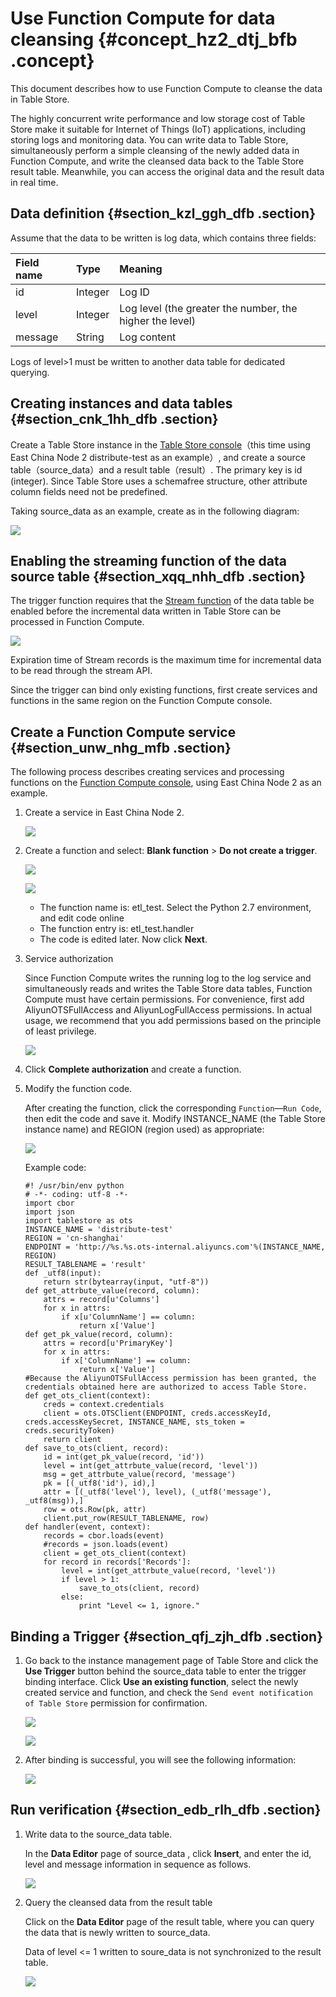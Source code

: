 # Use Function Compute for data cleansing {#concept_hz2_dtj_bfb .concept}

This document describes how to use Function Compute to cleanse the data in Table Store.

The highly concurrent write performance and low storage cost of Table Store make it suitable for Internet of Things \(IoT\) applications, including storing logs and monitoring data. You can write data to Table Store, simultaneously perform a simple cleansing of the newly added data in Function Compute, and write the cleansed data back to the Table Store result table. Meanwhile, you can access the original data and the result data in real time.

## Data definition {#section_kzl_ggh_dfb .section}

Assume that the data to be written is log data, which contains three fields:

|Field name|Type|Meaning|
|:---------|:---|:------|
|id|Integer|Log ID|
|level|Integer|Log level \(the greater the number, the higher the level\)|
|message|String|Log content|

Logs of level\>1 must be written to another data table for dedicated querying.

## Creating instances and data tables {#section_cnk_1hh_dfb .section}

Create a Table Store instance in the [Table Store console](https://partners-intl.console.aliyun.com/#/ots)（this time using East China Node 2 distribute-test as an example）, and create a source table（source\_data）and a result table（result）. The primary key is id \(integer\). Since Table Store uses a schemafree structure, other attribute column fields need not be predefined.

Taking source\_data as an example, create as in the following diagram:

![](http://static-aliyun-doc.oss-cn-hangzhou.aliyuncs.com/assets/img/20323/153968014811925_en-US.png)

## Enabling the streaming function of the data source table {#section_xqq_nhh_dfb .section}

The trigger function requires that the [Stream function](../../../../reseller.en-US/Functions/Stream/Overview.md#) of the data table be enabled before the incremental data written in Table Store can be processed in Function Compute.

![](http://static-aliyun-doc.oss-cn-hangzhou.aliyuncs.com/assets/img/20323/153968014811927_en-US.png)

Expiration time of Stream records is the maximum time for incremental data to be read through the stream API.

Since the trigger can bind only existing functions, first create services and functions in the same region on the Function Compute console.

## Create a Function Compute service {#section_unw_nhg_mfb .section}

The following process describes creating services and processing functions on the [Function Compute console](https://partners-intl.console.aliyun.com/#/fc), using East China Node 2 as an example.

1.  Create a service in East China Node 2.

    ![](http://static-aliyun-doc.oss-cn-hangzhou.aliyuncs.com/assets/img/20323/153968014811928_en-US.png)

2.  Create a function and select: **Blank function** \> **Do not create a trigger**.

    ![](http://static-aliyun-doc.oss-cn-hangzhou.aliyuncs.com/assets/img/20323/153968014811929_en-US.png)

    ![](http://static-aliyun-doc.oss-cn-hangzhou.aliyuncs.com/assets/img/20323/153968014911930_en-US.png)

    -   The function name is: etl\_test. Select the Python 2.7 environment, and edit code online
    -   The function entry is: etl\_test.handler
    -   The code is edited later. Now click **Next**.
3.  Service authorization

    Since Function Compute writes the running log to the log service and simultaneously reads and writes the Table Store data tables, Function Compute must have certain permissions. For convenience, first add AliyunOTSFullAccess and AliyunLogFullAccess permissions. In actual usage, we recommend that you add permissions based on the principle of least privilege.

    ![](http://static-aliyun-doc.oss-cn-hangzhou.aliyuncs.com/assets/img/20323/153968014911931_en-US.png)

4.  Click **Complete authorization** and create a function.
5.  Modify the function code.

    After creating the function, click the corresponding `Function`—`Run Code`, then edit the code and save it. Modify INSTANCE\_NAME \(the Table Store instance name\) and REGION \(region used\) as appropriate:

    ![](http://static-aliyun-doc.oss-cn-hangzhou.aliyuncs.com/assets/img/20323/153968014911932_en-US.png)

    Example code:

    ```
    #! /usr/bin/env python
    # -*- coding: utf-8 -*-
    import cbor
    import json
    import tablestore as ots
    INSTANCE_NAME = 'distribute-test'
    REGION = 'cn-shanghai'
    ENDPOINT = 'http://%s.%s.ots-internal.aliyuncs.com'%(INSTANCE_NAME, REGION)
    RESULT_TABLENAME = 'result'
    def _utf8(input):
        return str(bytearray(input, "utf-8"))
    def get_attrbute_value(record, column):
        attrs = record[u'Columns']
        for x in attrs:
            if x[u'ColumnName'] == column:
                return x['Value']
    def get_pk_value(record, column):
        attrs = record[u'PrimaryKey']
        for x in attrs:
            if x['ColumnName'] == column:
                return x['Value']
    #Because the AliyunOTSFullAccess permission has been granted, the credentials obtained here are authorized to access Table Store.
    def get_ots_client(context):
        creds = context.credentials
        client = ots.OTSClient(ENDPOINT, creds.accessKeyId, creds.accessKeySecret, INSTANCE_NAME, sts_token = creds.securityToken)
        return client
    def save_to_ots(client, record):
        id = int(get_pk_value(record, 'id'))
        level = int(get_attrbute_value(record, 'level'))
        msg = get_attrbute_value(record, 'message')
        pk = [(_utf8('id'), id),]
        attr = [(_utf8('level'), level), (_utf8('message'), _utf8(msg)),]
        row = ots.Row(pk, attr)
        client.put_row(RESULT_TABLENAME, row)
    def handler(event, context):
        records = cbor.loads(event)
        #records = json.loads(event)
        client = get_ots_client(context)
        for record in records['Records']:
            level = int(get_attrbute_value(record, 'level'))
            if level > 1:
                save_to_ots(client, record)
            else:
                print "Level <= 1, ignore."
    ```


## Binding a Trigger {#section_qfj_zjh_dfb .section}

1.  Go back to the instance management page of Table Store and click the **Use Trigger** button behind the source\_data table to enter the trigger binding interface. Click **Use an existing function**, select the newly created service and function, and check the `Send event notification of Table Store` permission for confirmation.

    ![](http://static-aliyun-doc.oss-cn-hangzhou.aliyuncs.com/assets/img/20323/153968014911933_en-US.png)

    ![](http://static-aliyun-doc.oss-cn-hangzhou.aliyuncs.com/assets/img/20323/153968014911934_en-US.png)

2.  After binding is successful, you will see the following information:

    ![](http://static-aliyun-doc.oss-cn-hangzhou.aliyuncs.com/assets/img/20323/153968014911935_en-US.png)


## Run verification {#section_edb_rlh_dfb .section}

1.  Write data to the source\_data table.

    In the **Data Editor** page of source\_data , click **Insert**, and enter the id, level and message information in sequence as follows.

    ![](http://static-aliyun-doc.oss-cn-hangzhou.aliyuncs.com/assets/img/20323/153968015011936_en-US.png)

2.  Query the cleansed data from the result table

    Click on the **Data Editor** page of the result table, where you can query the data that is newly written to source\_data.

    Data of level <= 1 written to soure\_data is not synchronized to the result table.

    ![](http://static-aliyun-doc.oss-cn-hangzhou.aliyuncs.com/assets/img/20323/153968015011940_en-US.png)


